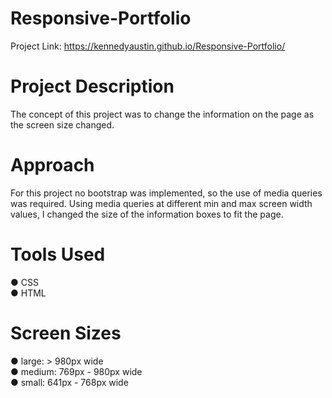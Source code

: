 # Responsive-Portfolio

Project Link:
https://kennedyaustin.github.io/Responsive-Portfolio/

# Project Description
The concept of this project was to change the information on the page as the screen size changed.

# Approach
For this project no bootstrap was implemented, so the use of media queries was required. Using media queries at different min and max screen width values, I changed the size of the information boxes to fit the page.

# Tools Used
● CSS <br>
● HTML

# Screen Sizes 
● large: > 980px wide <br>
● medium: 769px - 980px wide <br>
● small: 641px - 768px wide <br>
